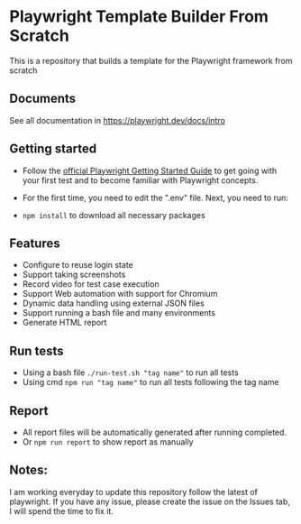 # Playwright Template Builder From Scratch

This is a repository that builds a template for the Playwright framework from scratch

## Documents

See all documentation in https://playwright.dev/docs/intro

## Getting started

- Follow the [official Playwright Getting Started Guide](https://playwright.dev/docs/intro) to get going with your first test and to become familiar with Playwright concepts.
- For the first time, you need to edit the ".env" file. Next, you need to run:

- `npm install` to download all necessary packages

## Features

- Configure to reuse login state
- Support taking screenshots
- Record video for test case execution
- Support Web automation with support for Chromium
- Dynamic data handling using external JSON files
- Support running a bash file and many environments
- Generate HTML report

## Run tests

- Using a bash file `./run-test.sh "tag name"` to run all tests
- Using cmd `npm run "tag name"` to run all tests following the tag name

## Report

- All report files will be automatically generated after running completed.
- Or `npm run report` to show report as manually

## Notes:

I am working everyday to update this repository follow the latest of playwright. If you have any issue, please create the issue on the Issues tab, I will spend the time to fix it.
